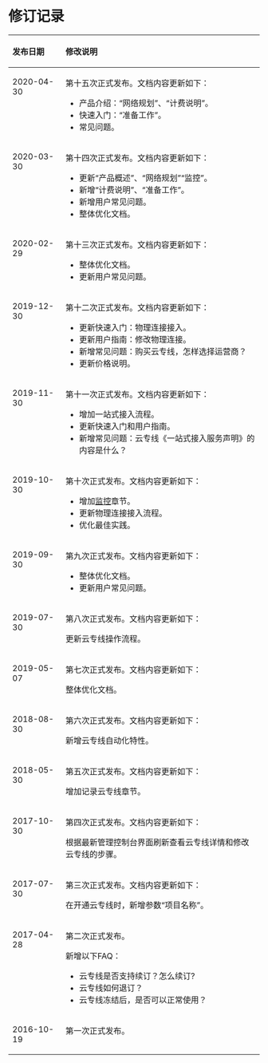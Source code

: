 # 修订记录<a name="dc_08_0000"></a>

<a name="table15700183215116"></a>
<table><thead align="left"><tr id="row1270012323513"><th class="cellrowborder" valign="top" width="21.19%" id="mcps1.1.3.1.1"><p id="p3701143220513"><a name="p3701143220513"></a><a name="p3701143220513"></a><strong id="b11701113217513"><a name="b11701113217513"></a><a name="b11701113217513"></a>发布日期</strong></p>
</th>
<th class="cellrowborder" valign="top" width="78.81%" id="mcps1.1.3.1.2"><p id="p070193212518"><a name="p070193212518"></a><a name="p070193212518"></a><strong id="b6701143275115"><a name="b6701143275115"></a><a name="b6701143275115"></a>修改说明</strong></p>
</th>
</tr>
</thead>
<tbody><tr id="row69831518114414"><td class="cellrowborder" valign="top" width="21.19%" headers="mcps1.1.3.1.1 "><p id="p83632254419"><a name="p83632254419"></a><a name="p83632254419"></a>2020-04-30</p>
</td>
<td class="cellrowborder" valign="top" width="78.81%" headers="mcps1.1.3.1.2 "><p id="p83602254415"><a name="p83602254415"></a><a name="p83602254415"></a>第十五次正式发布。文档内容更新如下：</p>
<a name="ul1836122134410"></a><a name="ul1836122134410"></a><ul id="ul1836122134410"><li>产品介绍：“网络规划”、“计费说明”。</li><li>快速入门：“准备工作”。</li><li>常见问题。</li></ul>
</td>
</tr>
<tr id="row10260258144813"><td class="cellrowborder" valign="top" width="21.19%" headers="mcps1.1.3.1.1 "><p id="p056418534918"><a name="p056418534918"></a><a name="p056418534918"></a>2020-03-30</p>
</td>
<td class="cellrowborder" valign="top" width="78.81%" headers="mcps1.1.3.1.2 "><p id="p2056445104915"><a name="p2056445104915"></a><a name="p2056445104915"></a>第十四次正式发布。文档内容更新如下：</p>
<a name="ul256455124914"></a><a name="ul256455124914"></a><ul id="ul256455124914"><li>更新“产品概述”、“网络规划”“监控”。</li><li>新增“计费说明”、“准备工作”。</li><li>新增用户常见问题。</li><li>整体优化文档。</li></ul>
</td>
</tr>
<tr id="row2069152715367"><td class="cellrowborder" valign="top" width="21.19%" headers="mcps1.1.3.1.1 "><p id="p8691827103615"><a name="p8691827103615"></a><a name="p8691827103615"></a>2020-02-29</p>
</td>
<td class="cellrowborder" valign="top" width="78.81%" headers="mcps1.1.3.1.2 "><p id="p1467317570362"><a name="p1467317570362"></a><a name="p1467317570362"></a>第十三次正式发布。文档内容更新如下：</p>
<a name="ul1567315579364"></a><a name="ul1567315579364"></a><ul id="ul1567315579364"><li>整体优化文档。</li><li>更新用户常见问题。</li></ul>
</td>
</tr>
<tr id="row1570163217514"><td class="cellrowborder" valign="top" width="21.19%" headers="mcps1.1.3.1.1 "><p id="p12701193219514"><a name="p12701193219514"></a><a name="p12701193219514"></a>2019-12-30</p>
</td>
<td class="cellrowborder" valign="top" width="78.81%" headers="mcps1.1.3.1.2 "><p id="p870112322513"><a name="p870112322513"></a><a name="p870112322513"></a>第十二次正式发布。文档内容更新如下：</p>
<a name="ul1370113216519"></a><a name="ul1370113216519"></a><ul id="ul1370113216519"><li>更新快速入门：物理连接接入。</li><li>更新用户指南：修改物理连接。</li><li>新增常见问题：购买云专线，怎样选择运营商？</li><li>更新价格说明。</li></ul>
</td>
</tr>
<tr id="row0701133215116"><td class="cellrowborder" valign="top" width="21.19%" headers="mcps1.1.3.1.1 "><p id="p570173216519"><a name="p570173216519"></a><a name="p570173216519"></a>2019-11-30</p>
</td>
<td class="cellrowborder" valign="top" width="78.81%" headers="mcps1.1.3.1.2 "><p id="p157011332165119"><a name="p157011332165119"></a><a name="p157011332165119"></a>第十一次正式发布。文档内容更新如下：</p>
<a name="ul12701832115113"></a><a name="ul12701832115113"></a><ul id="ul12701832115113"><li>增加一站式接入流程。</li><li>更新快速入门和用户指南。</li><li>新增常见问题：云专线《一站式接入服务声明》的内容是什么？</li></ul>
</td>
</tr>
<tr id="row19702193212519"><td class="cellrowborder" valign="top" width="21.19%" headers="mcps1.1.3.1.1 "><p id="p18702173295114"><a name="p18702173295114"></a><a name="p18702173295114"></a>2019-10-30</p>
</td>
<td class="cellrowborder" valign="top" width="78.81%" headers="mcps1.1.3.1.2 "><p id="p127026327512"><a name="p127026327512"></a><a name="p127026327512"></a>第十次正式发布。文档内容更新如下：</p>
<a name="ul570283211513"></a><a name="ul570283211513"></a><ul id="ul570283211513"><li>增加<a href="监控.md">监控</a>章节。</li><li>更新物理连接接入流程。</li><li>优化最佳实践。</li></ul>
</td>
</tr>
<tr id="row207021932105120"><td class="cellrowborder" valign="top" width="21.19%" headers="mcps1.1.3.1.1 "><p id="p14703932135120"><a name="p14703932135120"></a><a name="p14703932135120"></a>2019-09-30</p>
</td>
<td class="cellrowborder" valign="top" width="78.81%" headers="mcps1.1.3.1.2 "><p id="p1770353255120"><a name="p1770353255120"></a><a name="p1770353255120"></a>第九次正式发布。文档内容更新如下：</p>
<a name="ul6703193217513"></a><a name="ul6703193217513"></a><ul id="ul6703193217513"><li>整体优化文档。</li><li>更新用户常见问题。</li></ul>
</td>
</tr>
<tr id="row37031532185119"><td class="cellrowborder" valign="top" width="21.19%" headers="mcps1.1.3.1.1 "><p id="p37039326513"><a name="p37039326513"></a><a name="p37039326513"></a>2019-07-30</p>
</td>
<td class="cellrowborder" valign="top" width="78.81%" headers="mcps1.1.3.1.2 "><p id="p07031332205117"><a name="p07031332205117"></a><a name="p07031332205117"></a>第八次正式发布。文档内容更新如下：</p>
<p id="p18703193218514"><a name="p18703193218514"></a><a name="p18703193218514"></a>更新云专线操作流程。</p>
</td>
</tr>
<tr id="row207031332135112"><td class="cellrowborder" valign="top" width="21.19%" headers="mcps1.1.3.1.1 "><p id="p1970314327515"><a name="p1970314327515"></a><a name="p1970314327515"></a>2019-05-07</p>
</td>
<td class="cellrowborder" valign="top" width="78.81%" headers="mcps1.1.3.1.2 "><p id="p9703832185114"><a name="p9703832185114"></a><a name="p9703832185114"></a>第七次正式发布。文档内容更新如下：</p>
<p id="p117031632145117"><a name="p117031632145117"></a><a name="p117031632145117"></a>整体优化文档。</p>
</td>
</tr>
<tr id="row1470353255112"><td class="cellrowborder" valign="top" width="21.19%" headers="mcps1.1.3.1.1 "><p id="p57031432185119"><a name="p57031432185119"></a><a name="p57031432185119"></a>2018-08-30</p>
</td>
<td class="cellrowborder" valign="top" width="78.81%" headers="mcps1.1.3.1.2 "><p id="p18704732195110"><a name="p18704732195110"></a><a name="p18704732195110"></a>第六次正式发布。文档内容更新如下：</p>
<p id="p17042032125115"><a name="p17042032125115"></a><a name="p17042032125115"></a>新增云专线自动化特性。</p>
</td>
</tr>
<tr id="row18704133245113"><td class="cellrowborder" valign="top" width="21.19%" headers="mcps1.1.3.1.1 "><p id="p1670433245119"><a name="p1670433245119"></a><a name="p1670433245119"></a>2018-05-30</p>
</td>
<td class="cellrowborder" valign="top" width="78.81%" headers="mcps1.1.3.1.2 "><p id="p16704183225119"><a name="p16704183225119"></a><a name="p16704183225119"></a>第五次正式发布。文档内容更新如下：</p>
<p id="p87040320512"><a name="p87040320512"></a><a name="p87040320512"></a>增加记录云专线章节。</p>
</td>
</tr>
<tr id="row177049321518"><td class="cellrowborder" valign="top" width="21.19%" headers="mcps1.1.3.1.1 "><p id="p18704232105118"><a name="p18704232105118"></a><a name="p18704232105118"></a>2017-10-30</p>
</td>
<td class="cellrowborder" valign="top" width="78.81%" headers="mcps1.1.3.1.2 "><p id="p170414320517"><a name="p170414320517"></a><a name="p170414320517"></a>第四次正式发布。文档内容更新如下：</p>
<p id="p1670493215116"><a name="p1670493215116"></a><a name="p1670493215116"></a>根据最新管理控制台界面刷新查看云专线详情和修改云专线的步骤。</p>
</td>
</tr>
<tr id="row1870443295112"><td class="cellrowborder" valign="top" width="21.19%" headers="mcps1.1.3.1.1 "><p id="p197041732175112"><a name="p197041732175112"></a><a name="p197041732175112"></a>2017-07-30</p>
</td>
<td class="cellrowborder" valign="top" width="78.81%" headers="mcps1.1.3.1.2 "><p id="p1270403218518"><a name="p1270403218518"></a><a name="p1270403218518"></a>第三次正式发布。文档内容更新如下：</p>
<p id="p8704232105119"><a name="p8704232105119"></a><a name="p8704232105119"></a>在开通云专线时，新增参数“项目名称”。</p>
</td>
</tr>
<tr id="row137041132105114"><td class="cellrowborder" valign="top" width="21.19%" headers="mcps1.1.3.1.1 "><p id="p9704193245112"><a name="p9704193245112"></a><a name="p9704193245112"></a>2017-04-28</p>
</td>
<td class="cellrowborder" valign="top" width="78.81%" headers="mcps1.1.3.1.2 "><p id="p970553285113"><a name="p970553285113"></a><a name="p970553285113"></a>第二次正式发布。</p>
<p id="p1705632135111"><a name="p1705632135111"></a><a name="p1705632135111"></a>新增以下FAQ：</p>
<a name="ul27051432195118"></a><a name="ul27051432195118"></a><ul id="ul27051432195118"><li>云专线是否支持续订？怎么续订?</li><li>云专线如何退订？</li><li>云专线冻结后，是否可以正常使用？</li></ul>
</td>
</tr>
<tr id="row1670523218517"><td class="cellrowborder" valign="top" width="21.19%" headers="mcps1.1.3.1.1 "><p id="p19705113210513"><a name="p19705113210513"></a><a name="p19705113210513"></a>2016-10-19</p>
</td>
<td class="cellrowborder" valign="top" width="78.81%" headers="mcps1.1.3.1.2 "><p id="p270513217517"><a name="p270513217517"></a><a name="p270513217517"></a>第一次正式发布。</p>
</td>
</tr>
</tbody>
</table>


